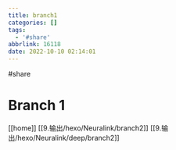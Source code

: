 ```yaml
---
title: branch1
categories: []
tags:
  - '#share'
abbrlink: 16118
date: 2022-10-10 02:14:01
---
```


#share
# Branch 1

[[home]]
[[9.输出/hexo/Neuralink/branch2]]
[[9.输出/hexo/Neuralink/deep/branch2]]
